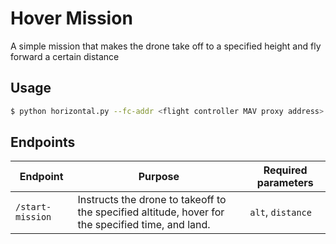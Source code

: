 # Hover Mission

A simple mission that makes the drone take off to a specified height and fly forward a certain distance

## Usage

```bash
$ python horizontal.py --fc-addr <flight controller MAV proxy address> --log-file <name of output log file>
```

## Endpoints

|Endpoint|Purpose|Required parameters|
|-|-|-|
|`/start-mission`|Instructs the drone to takeoff to the specified altitude, hover for the specified time, and land.|`alt`, `distance`|